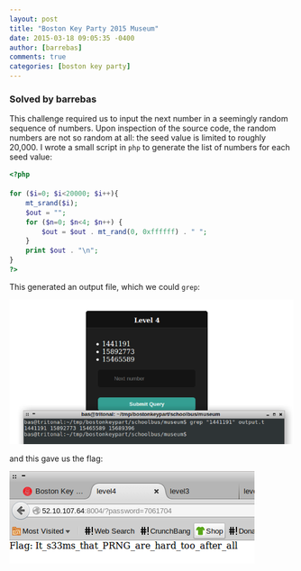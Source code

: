 ```yaml
---
layout: post
title: "Boston Key Party 2015 Museum"
date: 2015-03-18 09:05:35 -0400
author: [barrebas]
comments: true
categories: [boston key party]
---
```


### Solved by barrebas

This challenge required us to input the next number in a seemingly random sequence of numbers. Upon inspection of the source code, the random numbers are not so random at all: the seed value is limited to roughly 20,000. I wrote a small script in `php` to generate the list of numbers for each seed value:

```php
<?php

for ($i=0; $i<20000; $i++){
    mt_srand($i);
    $out = "";
    for ($n=0; $n<4; $n++) {
        $out = $out . mt_rand(0, 0xffffff) . " ";
    }
    print $out . "\n";
}
?>
```

This generated an output file, which we could `grep`:

![](/images/2015/bkp/museum/museum-rng-broken.png)

and this gave us the flag:

![](/images/2015/bkp/museum/museum-flag.png)

